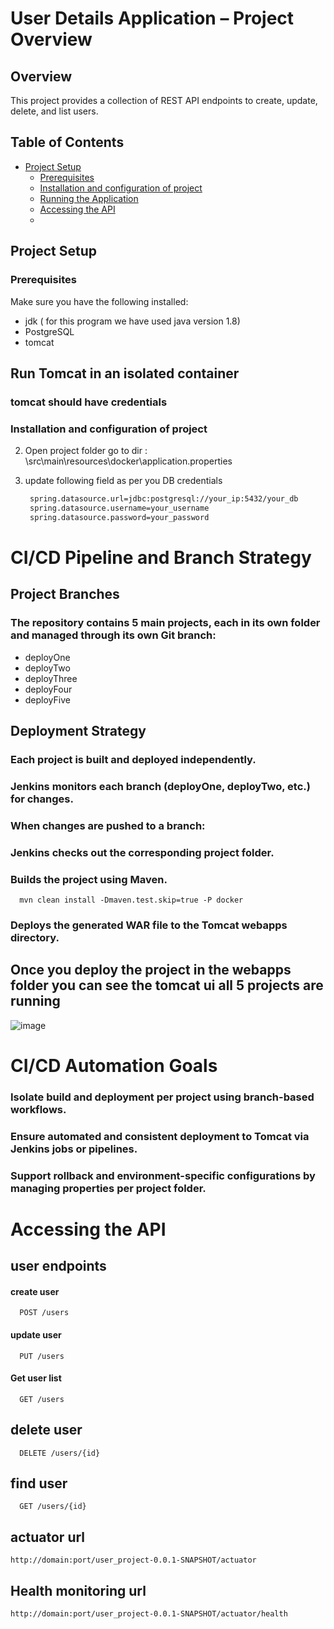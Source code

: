 
# User Details Application – Project Overview

## Overview
This project provides a collection of REST API endpoints to create, update, delete, and list users.

## Table of Contents
- [Project Setup](#project-setup)
  - [Prerequisites](#prerequisites)
  - [Installation and configuration of project](#installation-and-configuration-of-project)
  - [Running the Application](#running-the-application)
  - [Accessing the API](#accessing-the-api)
  - 


## Project Setup

### Prerequisites
Make sure you have the following installed:
- jdk ( for this program we have used java version 1.8)
- PostgreSQL
- tomcat

## Run Tomcat in an isolated container 
### tomcat should have credentials 

### Installation and configuration of project
2. Open project folder go to dir : \src\main\resources\docker\application.properties
3. update following field as per you DB credentials

   ```bash
    spring.datasource.url=jdbc:postgresql://your_ip:5432/your_db
    spring.datasource.username=your_username
    spring.datasource.password=your_password
   ```

# CI/CD Pipeline and Branch Strategy
## Project Branches
### The repository contains 5 main projects, each in its own folder and managed through its own Git branch:
- deployOne
- deployTwo
- deployThree
- deployFour
- deployFive

## Deployment Strategy
### Each project is built and deployed independently.

### Jenkins monitors each branch (deployOne, deployTwo, etc.) for changes.

### When changes are pushed to a branch:

### Jenkins checks out the corresponding project folder.

### Builds the project using Maven.
   ```
     mvn clean install -Dmaven.test.skip=true -P docker
   ```
### Deploys the generated WAR file to the Tomcat webapps directory.

## Once you deploy the project in the webapps folder you can see the tomcat ui all 5 projects are running 
![image](https://github.com/user-attachments/assets/4204d7ea-c429-4bec-92f2-8db325027e35)

# CI/CD Automation Goals
### Isolate build and deployment per project using branch-based workflows.
### Ensure automated and consistent deployment to Tomcat via Jenkins jobs or pipelines.
### Support rollback and environment-specific configurations by managing properties per project folder.



# Accessing the API
## user endpoints
#### create user

```http
  POST /users
```

#### update user

```http
  PUT /users
```
#### Get user list

```http
  GET /users
```

## delete user

```http
  DELETE /users/{id}
```

## find user

```http
  GET /users/{id}
```

## actuator url
```
http://domain:port/user_project-0.0.1-SNAPSHOT/actuator
```
## Health monitoring url
```
http://domain:port/user_project-0.0.1-SNAPSHOT/actuator/health
```
